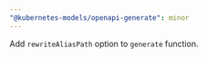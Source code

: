 ```yaml
---
"@kubernetes-models/openapi-generate": minor
---
```


Add `rewriteAliasPath` option to `generate` function.
